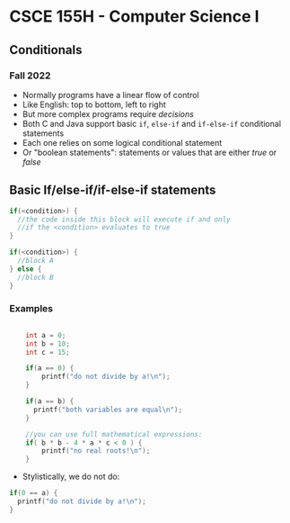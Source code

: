 
# CSCE 155H - Computer Science I
## Conditionals
### Fall 2022


* Normally programs have a linear flow of control
* Like English: top to bottom, left to right
* But more complex programs require *decisions*
* Both C and Java support basic `if`, `else-if` and `if-else-if` conditional statements
* Each one relies on some logical conditional statement
* Or "boolean statements": statements or values that are either *true* or *false*

## Basic If/else-if/if-else-if statements

```c
if(<condition>) {
  //the code inside this block will execute if and only
  //if the <condition> evaluates to true
}

if(<condition>) {
  //block A
} else {
  //block B
}

```

### Examples

```c

    int a = 0;
    int b = 10;
    int c = 15;

    if(a == 0) {
        printf("do not divide by a!\n");
    }

    if(a == b) {
      printf("both variables are equal\n");
    }

    //you can use full mathematical expressions:
    if( b * b - 4 * a * c < 0 ) {
        printf("no real roots!\n");
    }

```

* Stylistically, we do not do:

```c
if(0 == a) {
  printf("do not divide by a!\n");
}
```
